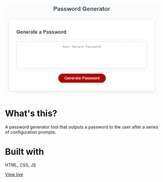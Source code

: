 ![alt text](/assets/img/03-javascript-homework-demo.png)

# What's this?

A password generator tool that outputs a password to the user after a series of configuration prompts.

# Built with

HTML, CSS, JS

[View live](https://passwordgenerator.christianbmartinez.com/)
